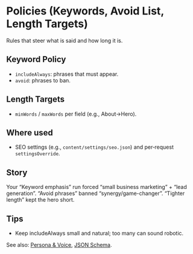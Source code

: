 # Policies (Keywords, Avoid List, Length Targets)

Rules that steer what is said and how long it is.

## Keyword Policy
- `includeAlways`: phrases that must appear.
- `avoid`: phrases to ban.

## Length Targets
- `minWords` / `maxWords` per field (e.g., About→Hero).

## Where used
- SEO settings (e.g., `content/settings/seo.json`) and per‑request `settingsOverride`.

## Story
Your “Keyword emphasis” run forced “small business marketing” + “lead generation”. “Avoid phrases” banned “synergy/game-changer”. “Tighter length” kept the hero short.

## Tips
- Keep includeAlways small and natural; too many can sound robotic.

See also: [Persona & Voice](./persona-voice.md), [JSON Schema](./json-schema.md).
